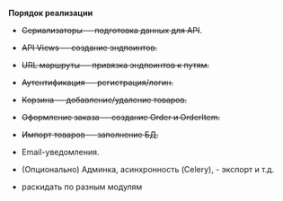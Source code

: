 **Порядок реализации** 
- ~~Сериализаторы — подготовка данных для API~~.
- ~~API Views — создание эндпоинтов.~~
- ~~URL маршруты — привязка эндпоинтов к путям.~~
- ~~Аутентификация — регистрация/логин.~~
- ~~Корзина — добавление/удаление товаров.~~
- ~~Оформление заказа — создание Order и OrderItem.~~
- ~~Импорт товаров — заполнение БД.~~
- Email-уведомления.
- (Опционально) Админка, асинхронность (Celery), - экспорт и т.д.
 
- раскидать по разным модулям 